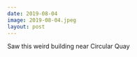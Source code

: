 ```yaml
---
date: 2019-08-04
image: 2019-08-04.jpeg
layout: post
---
```


Saw this weird building near Circular Quay
